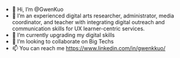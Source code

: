 - 👋 Hi, I’m @GwenKuo
- 👀 I’m an experienced digital arts researcher, administrator, media coordinator, and teacher with integrating digital outreach and communication skills for UX learner-centric services.
- 🌱 I’m currently upgrading my digital skills 
- 💞️ I’m looking to collaborate on Big Techs
- 📫 You can reach me https://www.linkedin.com/in/gwenkkuo/

<!---
GwenKuo/GwenKuo is a ✨ special ✨ repository because its `README.md` (this file) appears on your GitHub profile.
You can click the Preview link to take a look at your changes.
--->
